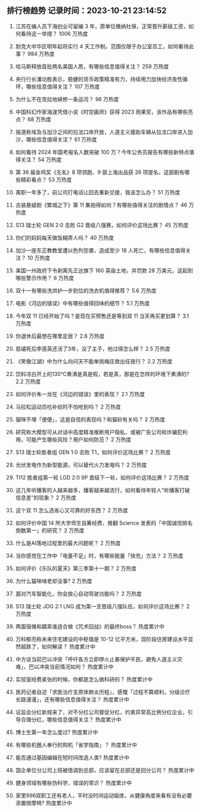 
## 排行榜趋势 记录时间：2023-10-21 23:14:52
  
  1. 江苏在编人员下海创业可留编 3 年，原单位缴纳社保，正常晋升薪级工资，如何看待这一举措？ 1006 万热度
    
  2. 耐克大中华区明年起将实行 4 天工作制，范围仅限于办公室员工，如何看待此事？ 984 万热度
    
  3. 哈马斯释放首批两名美国人质，有哪些信息值得关注？ 259 万热度
    
  4. 央行行长潘功胜表示，稳健的货币政策精准有力，持续用力加快经济良性循环，哪些信息值得关注？ 107 万热度
    
  5. 为什么不在克拉地峡修一条运河？ 96 万热度
    
  6. 中国科幻作家海漄凭借小说《时空画师》获得 2023 雨果奖，该作品有哪些亮点？ 68 万热度
    
  7. 报道称埃及与加沙之间的拉法口岸开放，人道主义援助车辆从拉法口岸进入加沙，哪些信息值得关注？ 61 万热度
    
  8. 如何看待 2024 年国考报名人数突破 100 万？今年公务员报告有哪些新特点值得关注？ 54 万热度
    
  9. 第 36 届金鸡奖《无名》8 项领跑、9 部上海出品获 26 项提名，这部剧有哪些精彩看点？ 53 万热度
    
  10. 离职一年多了，前公司打电话让回去重新交接，我该怎么办？ 51 万热度
    
  11. 古装悬疑剧《繁城之下》第 11 集拍得如何？有哪些值得关注的剧情点？ 46 万热度
    
  12. S13 瑞士轮 GEN 2:0 击败 G2 晋级八强赛，如何评价这场比赛？ 45 万热度
    
  13. 你们的妈妈每天做饭糊弄人吗？ 40 万热度
    
  14. 加沙一座东正教教堂遭以色列空袭，造成至少 18 人死亡，有哪些信息值得关注？ 10 万热度
    
  15. 美国一州政府下令剥离先正达旗下 160 英亩土地，并罚款 28 万美元，这起到哪些警示作用？ 6 万热度
    
  16. 双十一有哪些洗烘护一步到位的洗衣机值得推荐？ 5.6 万热度
    
  17. 电影《河边的错误》中有哪些值得回味的细节？ 5.1 万热度
    
  18. 今年双 11 已经开始了吗？是现在买预售还是等到双 11 当天再买更划算？ 3.1 万热度
    
  19. 你退休后最想在哪里定居？ 2.8 万热度
    
  20. 慈禧死后李莲英还活了3年，没了主子，他过得怎么样？ 2.5 万热度
    
  21. 《笑傲江湖》中为什么向问天不能单挑梅庄救出任我行？ 2.2 万热度
    
  22. 饮料凉白开上的135℃煮沸是真是假，若是真，那是在怎样的环境下煮沸的? 2.2 万热度
    
  23. 如何评价朱一龙在《河边的错误》里的表现？ 2.1 万热度
    
  24. 马拉松运动员吃补给时不怕呛到吗？ 2 万热度
    
  25. 猫咪不埋「便便」，这是自信的表现吗？和猫砂有关吗？ 2 万热度
    
  26. 研究称大模型可从对话中高度精准推断用户隐私，或被广告公司和诈骗犯利用，可能产生哪些风险？用户如何防范？ 2 万热度
    
  27. S13 瑞士轮胜者组 GEN 1:0 击败 T1，如何评价这场比赛？ 2 万热度
    
  28. 光伏发电作为新型能源，可以替代火力发电吗？ 2 万热度
    
  29. TI12 胜者组第一轮 LGD 2:0 9P 晋级下一轮，如何评价这场比赛？ 2 万热度
    
  30. 这几年听播客的人越来越多，播客越来越流行，如何看待年轻人“听播客打破信息差”的现象？ 2 万热度
    
  31. 这个双 11 怎么选省心又可靠的好东西？ 2 万热度
    
  32. 如何评价中国 14 所大学师生自筹经费，推翻 Science 发表的「中国诚信排名倒数第一」的研究？ 2 万热度
    
  33. 什么是AI落地过程里的最大问题呢？ 2 万热度
    
  34. 当你感觉在工作中「电量不足」时，有哪些能量「快充」方法？ 2 万热度
    
  35. 如何评价《乐队的夏天》第三季第十一期？ 2 万热度
    
  36. 为什么猫咪啃老却没事? 2 万热度
    
  37. 面对汽车智能化，你会放心自动驾驶功能吗？ 2 万热度
    
  38. S13 瑞士轮 JDG 2:1 LNG 成为第一支晋级八强队伍，如何评价这场比赛？ 2 万热度
    
  39. 两面宿傩和羂索谁适合做《咒术回战》的最终boss？ 热度累计中
    
  40. 万科郁亮称未来住宅建设的中枢值是 10-12 亿平方米，现阶段住房建设水平显然超跌了，如何解读？ 热度累计中
    
  41. 中方谈当前巴以冲突「呼吁各方立即停火止暴保护平民，避免人道主义灾难」，巴以冲突当前情况如何？ 热度累计中
    
  42. 实验室经费紧张的时候，你都是怎么做科研的？ 热度累计中
    
  43. 医药记者自述「求医治疗支原体肺炎历程」，感慨「过程不算顺利，分级诊疗长路漫漫」，还有哪些信息值得关注？ 热度累计中
    
  44. 证监会分红新规来了，对不分红公司督促分红，约束异常高比例分红企业，引导合理分红，哪些信息值得关注？ 热度累计中
    
  45. 博士生第一年怎么度过? 热度累计中
    
  46. 有哪些机圈人奉行的购机「省学指南」？ 热度累计中
    
  47. 能否通过基因编辑在短时间改造人类? 热度累计中
    
  48. 国企单位分公司上班被借调到总部，应该留在总部还是回分公司？ 热度累计中
    
  49. 健身领域有哪些伪科学、错误的常识？ 热度累计中
    
  50. 家里996双职工还有老人，平时没时间运动锻炼，从健康角度来看有没有必要添置按摩椅? 热度累计中
    